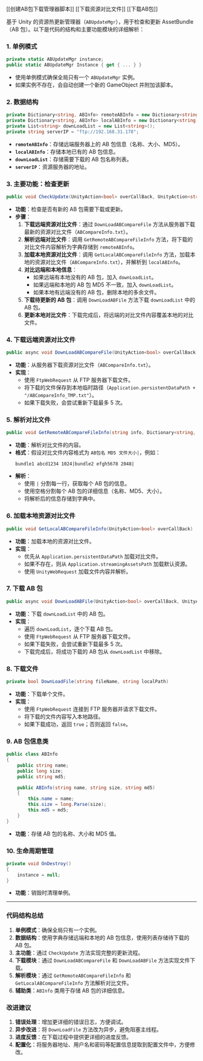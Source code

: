 [[创建AB包下载管理器脚本]]
[[下载资源对比文件]]
[[下载AB包]]


基于 Unity 的资源热更新管理器（`ABUpdateMgr`），用于检查和更新 AssetBundle（AB 包）。以下是代码的结构和主要功能模块的详细解析：
### **1. 单例模式**
```csharp
private static ABUpdateMgr instance;
public static ABUpdateMgr Instance { get { ... } }
```
- 使用单例模式确保全局只有一个 `ABUpdateMgr` 实例。
- 如果实例不存在，会自动创建一个新的 GameObject 并附加该脚本。
### **2. 数据结构**
```csharp
private Dictionary<string, ABInfo> remoteABInfo = new Dictionary<string, ABInfo>();
private Dictionary<string, ABInfo> localABInfo = new Dictionary<string, ABInfo>();
private List<string> downLoadList = new List<string>();
private string serverIP = "ftp://192.168.31.178";
```
- **`remoteABInfo`**：存储远端服务器上的 AB 包信息（名称、大小、MD5）。
- **`localABInfo`**：存储本地已有的 AB 包信息。
- **`downLoadList`**：存储需要下载的 AB 包名称列表。
- **`serverIP`**：资源服务器的地址。
### **3. 主要功能：检查更新**
```csharp
public void CheckUpdate(UnityAction<bool> overCallBack, UnityAction<string> updateInfoCallBack)
```
- **功能**：检查是否有新的 AB 包需要下载或更新。
- **步骤**：
  1. **下载远端资源对比文件**：通过 `DownLoadABCompareFile` 方法从服务器下载最新的资源对比文件（`ABCompareInfo.txt`）。
  2. **解析远端对比文件**：调用 `GetRemoteABCompareFileInfo` 方法，将下载的对比文件内容解析为字典存储到 `remoteABInfo`。
  3. **加载本地资源对比文件**：调用 `GetLocalABCompareFileInfo` 方法，加载本地的资源对比文件（`ABCompareInfo.txt`），并解析到 `localABInfo`。
  4. **对比远端和本地信息**：
     - 如果远端有本地没有的 AB 包，加入 `downLoadList`。
     - 如果远端和本地的 AB 包 MD5 不一致，加入 `downLoadList`。
     - 如果本地有远端没有的 AB 包，删除本地的多余文件。
  5. **下载待更新的 AB 包**：调用 `DownLoadABFile` 方法下载 `downLoadList` 中的 AB 包。
  6. **更新本地对比文件**：下载完成后，将远端的对比文件内容覆盖本地的对比文件。
### **4. 下载远端资源对比文件**
```csharp
public async void DownLoadABCompareFile(UnityAction<bool> overCallBack)
```
- **功能**：从服务器下载资源对比文件（`ABCompareInfo.txt`）。
- **实现**：
  - 使用 `FtpWebRequest` 从 FTP 服务器下载文件。
  - 将下载的文件保存到本地临时路径（`Application.persistentDataPath + "/ABCompareInfo_TMP.txt"`）。
  - 如果下载失败，会尝试重新下载最多 5 次。
### **5. 解析对比文件**
```csharp
public void GetRemoteABCompareFileInfo(string info, Dictionary<string, ABInfo> ABInfo)
```
- **功能**：解析对比文件的内容。
- **格式**：假设对比文件内容格式为 `AB包名 MD5 文件大小|`，例如：
  ```
  bundle1 abcd1234 1024|bundle2 efgh5678 2048|
  ```
- **解析**：
  - 使用 `|` 分割每一行，获取每个 AB 包的信息。
  - 使用空格分割每个 AB 包的详细信息（名称、MD5、大小）。
  - 将解析后的信息存储到字典中。
### **6. 加载本地资源对比文件**
```csharp
public void GetLocalABCompareFileInfo(UnityAction<bool> overCallBack)
```
- **功能**：加载本地的资源对比文件。
- **实现**：
  - 优先从 `Application.persistentDataPath` 加载对比文件。
  - 如果不存在，则从 `Application.streamingAssetsPath` 加载默认资源。
  - 使用 `UnityWebRequest` 加载文件内容并解析。
### **7. 下载 AB 包**
```csharp
public async void DownLoadABFile(UnityAction<bool> overCallBack, UnityAction<string> updatePro)
```
- **功能**：下载 `downLoadList` 中的 AB 包。
- **实现**：
  - 遍历 `downLoadList`，逐个下载 AB 包。
  - 使用 `FtpWebRequest` 从 FTP 服务器下载文件。
  - 如果下载失败，会尝试重新下载最多 5 次。
  - 下载完成后，将成功下载的 AB 包从 `downLoadList` 中移除。
### **8. 下载文件**
```csharp
private bool DownLoadFile(string fileName, string localPath)
```
- **功能**：下载单个文件。
- **实现**：
  - 使用 `FtpWebRequest` 连接到 FTP 服务器并请求下载文件。
  - 将下载的文件内容写入本地路径。
  - 如果下载成功，返回 `true`；否则返回 `false`。
### **9. AB 包信息类**
```csharp
public class ABInfo
{
    public string name;
    public long size;
    public string md5;

    public ABInfo(string name, string size, string md5)
    {
        this.name = name;
        this.size = long.Parse(size);
        this.md5 = md5;
    }
}
```
- **功能**：存储 AB 包的名称、大小和 MD5 值。
### **10. 生命周期管理**
```csharp
private void OnDestroy()
{
    instance = null;
}
```
- **功能**：销毁时清理单例。

---

### **代码结构总结**
1. **单例模式**：确保全局只有一个实例。
2. **数据结构**：使用字典存储远端和本地的 AB 包信息，使用列表存储待下载的 AB 包。
3. **主功能**：通过 `CheckUpdate` 方法实现完整的更新流程。
4. **下载模块**：通过 `DownLoadABCompareFile` 和 `DownLoadABFile` 方法实现文件下载。
5. **解析模块**：通过 `GetRemoteABCompareFileInfo` 和 `GetLocalABCompareFileInfo` 方法解析对比文件。
6. **辅助类**：`ABInfo` 类用于存储 AB 包的详细信息。
### **改进建议**
1. **错误处理**：增加更详细的错误日志，方便调试。
2. **异步改进**：将 `DownLoadFile` 方法改为异步，避免阻塞主线程。
3. **进度反馈**：在下载过程中提供更详细的进度反馈。
4. **配置化**：将服务器地址、用户名和密码等配置信息提取到配置文件中，方便修改。

